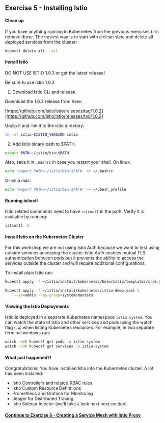 ## Exercise 5 - Installing Istio

#### Clean up

If you have anything running in Kubernetes from the previous exercises first remove those. The easiest way is to start with a clean slate and delete all deployed services from the cluster:

```sh
kubectl delete all --all
```

#### Install Istio

DO NOT USE ISTIO 1.0.3 or get the latest release!

Be sure to use Istio 1.0.2

1. Download Istio CLI and release.


Download the 1.0.2 release from here:

[https://github.com/istio/istio/releases/tag/1.0.2](https://github.com/istio/istio/releases/tag/1.0.2)

Unzip it and link it to the istio directory:

```sh
ln -sf istio-$ISTIO_VERSION istio
```

2. Add Istio binary path to $PATH.

```sh
export PATH=~/istio/bin:$PATH
```

Also, save it in `.bashrc` in case you restart your shell. On linux:

```sh
echo 'export PATH=~/istio/bin:$PATH' >> ~/.bashrc
```

Or on a mac:

```sh
echo 'export PATH=~/istio/bin:$PATH' >> ~/.bash_profile
```


#### Running istioctl

Istio related commands need to have `istioctl` in the path. Verify it is available by running:

```sh
istioctl -h
```

#### Install Istio on the Kubernetes Cluster

For this workshop we are not using Istio Auth because we want to test using outside services accessing the cluster.  Istio Auth enables mutual TLS authentication between pods but it prevents the ability to access the services outside the cluster and will require additional configurations.

To install plain Istio run:

```sh
kubectl apply -f ~/istio/install/kubernetes/helm/istio/templates/crds.yaml

kubectl apply -f ~/istio/install/kubernetes/istio-demo.yaml \
    --as=admin --as-group=system:masters
```


#### Viewing the Istio Deployments

Istio is deployed in a separate Kubernetes namespace `istio-system`.  You can watch the state of Istio and other services and pods using the watch flag (`-w`) when listing Kubernetes resources. For example, in two separate terminal windows run:

```sh
watch -n30 kubectl get pods -n istio-system
watch -n30 kubectl get services -n istio-system
```

#### What just happened?!

Congratulations! You have installed Istio into the Kubernetes cluster. A lot has been installed:
* Istio Controllers and related RBAC rules
* Istio Custom Resource Defintiions
* Prometheus and Grafana for Monitoring
* Jeager for Distributed Tracing
* Istio Sidecar Injector (we'll take a look next next section)

#### [Continue to Exercise 6 - Creating a Service Mesh with Istio Proxy](../exercise-6/README.md)
